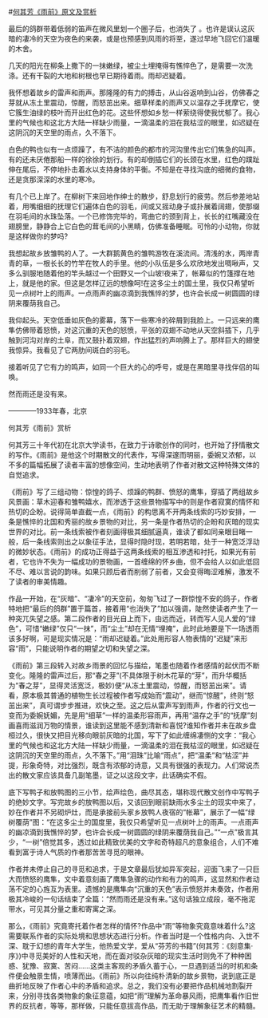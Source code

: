 #[何其芳《雨前》原文及赏析](https://www.vrrw.net/wx/8798.html)

最后的鸽群带着低弱的笛声在微风里划一个圈子后，也消失了 。也许是误认这灰暗的凄冷的天空为夜色的来袭，或是也预感到风雨的将至，遂过早地飞回它们温暖的木舍。

几天的阳光在柳条上撒下的一抹嫩绿，被尘土埋掩得有憔悴色了，是需要一次洗涤。还有干裂的大地和树根也早已期待着雨。雨却迟疑着。

我怀想着故乡的雷声和雨声。那隆隆的有力的搏击，从山谷返响到山谷，仿佛春之芽就从冻土里震动，惊醒，而怒茁出来。细草样柔的雨声又以温存之手抚摩它，使它簇生油绿的枝叶而开出红色的花。这些怀想如乡愁一样萦绕得使我忧郁了。我心里的气候也和这北方大陆一样缺少雨量，一滴温柔的泪在我枯涩的眼里，如迟疑在这阴沉的天空里的雨点，久不落下。

白色的鸭也似有一点烦躁了，有不洁的颜色的都市的河沟里传出它们焦急的叫声。有的还未厌倦那船一样的徐徐的划行。有的却倒插它们的长颈在水里，红色的蹼趾伸在尾后，不停地扑击着水以支持身体的平衡。不知是在寻找沟底的细微的食物，还是贪那深深的水里的寒冷。



有几个已上岸了。在柳树下来回地作绅士的散步，舒息划行的疲劳。然后参差地站着，用嘴细细的抚理它们遍体白色的羽毛，间或又摇动身子或扑展着阔翅，使那缀在羽毛间的水珠坠落。一个已修饰完毕的，弯曲它的颈到背上，长长的红嘴藏没在翅膀里，静静合上它白色的茸毛间的小黑睛，仿佛准备睡眠。可怜的小动物，你就是这样做你的梦吗?

我想起故乡放雏鸭的人了。一大群鹅黄色的雏鸭游牧在溪流间。清浅的水，两岸青青的草，一根长长的竹竿在牧人的手里。他的小队伍是多么欢欣地发出啁啾声，又多么驯服地随着他的竿头越过一个田野又一个山坡!夜来了，帐幕似的竹篷撑在地上，就是他的家。但这是怎样辽远的想像呵!在这多尘土的国土里，我仅只希望听见一点树叶上的雨声。一点雨声的幽凉滴到我憔悴的梦，也许会长成一树圆圆的绿阴来覆荫我自己。

我仰起头。天空低垂如灰色的雾幕，落下一些寒冷的碎屑到我脸上。一只远来的鹰隼仿佛带着怒愤，对这沉重的天色的怒愤，平张的双翅不动地从天空斜插下，几乎触到河沟对岸的土阜，而又鼓扑着双翅，作出猛烈的声响腾上了。那样巨大的翅使我惊异。我看见了它两肋间斑白的羽毛。

接着听见了它有力的鸣声，如同一个巨大的心的呼号，或是在黑暗里寻找伴侣的叫唤。

然而雨还是没有来。

————1933年春，北京

何其芳《雨前》赏析

何其芳三十年代初在北京大学读书，在致力于诗歌创作的同时，也开始了抒情散文的写作。《雨前》是他这个时期散文的代表作，写得深邃而明丽，委婉又浓郁，以不多的篇幅拓展了读者丰富的想像空间，生动地表明了作者对散文这种特殊文体的自觉追求。

《雨前》写了三组动物：惊惶的鸽子、烦躁的鸭群、愤怒的鹰隼，穿插了两组故乡风景画：草木迎春和雏鸭嬉水，而渗透于这些景物描写中的则是作者寂寞的情怀和热切的企盼。说得简单直截一点，《雨前》的构思离不开两条线索的巧妙安排，一条是憔悴的北国和秀丽的故乡景物的对比，另一条是作者热切的企盼和灰暗的现实世界的对比。前一条线索被作者刻画得极其细腻逼真，谁读了都如同亲眼目睹一般，后一条线索则出之以象征手法，显得时隐时现，若明若暗，处于一种宽泛浮动的微妙状态。《雨前》的成功正得益于这两条线索的相互渗透和衬托，如果光有前者，它也许不失为一幅成功的景物画，一首缠绵的怀乡曲，但不会给人以如此低回不尽、难以言说的韵味。如果只顾后者而削弱了前者，又会变得晦涩难解，激发不了读者的审美情趣。

作品一开始，在“灰暗”、“凄冷”的天空前，匆匆飞过了一群惊惶不安的鸽子，作者特地把“最后的鸽群”置于篇首，接着用“也消失了”加以强调，陡然使读者产生了一种突兀失望之感。第二段作者的目光自上而下，由远而近，转而写人见人爱的“绿色”，可惜“嫩绿”仅只“一抹”，而“尘土”却在无情“埋掩”，此时此地要是下一场透雨该多好啊，可是现实情况是：“雨却迟疑着。”此处用形容人物表情的“迟疑”来形容“雨”，只能说明作者的期望之切和失望之深。

《雨前》第三段转入对故乡雨景的回忆与描绘，笔墨也随着作者感情的起伏而不断变化。隆隆的雷声过后，那“春之芽”(不具体限于树木花草的“芽”，而升华概括为“春之芽”，显得灵活宽泛，极妙)便“从冻土里震动，惊醒，而怒茁出来”。请看，原本极其普通的植物生长过程被作者写成始而“震动”，继而“惊醒”，终则“怒茁出来”，真可谓步步推进，欢快之至。这之后从雷声写到雨声，作者的行文也一变而为委婉妩媚，先是用“细草”一样的温柔形容雨声，再用“温存之手”的“抚摩”刻画喜雨滋润万物的情景，谁读到这里能不感到清新和喜悦?谁知作者并未在故乡盘桓过久，很快又把目光移向眼前灰暗的北国，写下了如此缠绵凄恻的文字：“我心里的气候也和这北方大陆一样缺少雨量，一滴温柔的泪在我枯涩的眼里，如迟疑在这阴沉的天空里的雨点，久不落下。”用“泪珠”比喻“雨点”，把“温柔”和“枯涩”并提，形象奇特，对比强烈，既含有浓郁的诗意，又具有很强的表现力。人们常说杰出的散文家应该具备几副笔墨，证之以这段文字，此话确实不假。

底下写鸭子和放鸭图的三小节，绘声绘色，曲尽其态，堪称现代散文创作中写鸭子的绝妙文字。写完故乡的放鸭图以后，又该回到眼前缺雨水多尘土的现实中来了，妙在作者并不另砌炉灶，而是承接前头家乡放鸭人夜宿的“帐幕”，展示了一幅“绿树覆荫”图：“在这多尘土的国度里，我仅只希望听见一点树叶上的雨声。一点雨声的幽凉滴到我憔悴的梦，也许会长成一树圆圆的绿阴来覆荫我自己。”“一点”极言其少，“一树”倍觉其多，透过如此精致优美的文字和奇特超凡的意象组合，人们不难看到富于诗人气质的作者那苦苦寻觅的眼神。

作者并未停止自己的寻觅和追求，于是文章最后犹如异军突起，迎面飞来了一只巨大而愤怒的鹰隼，文中着意刻画了鹰隼急骤的动作和有力的鸣声，这显然和作者动荡不定的心旌互为表里。遗憾的是鹰隼向“沉重的天色”表示愤怒并未奏效，作者用极其冷峻的一句话结束了全篇：“然而雨还是没有来。”这句话独立成段，毫不拖泥带水，可见其分量之重和寄寓之深。

那么，《雨前》究竟寄托着作者怎样的情怀?作品中“雨”等物象究竟意味着什么?这需要联系作者的实际处境和思想状态进行分析。作者当时是一个性格内向、入世不深、耽于幻想的青年大学生，他热爱文学，爱从“芬芳的书籍”(何其芳：《刻意集·序》)中寻觅美好的人性和天地，而在面对驳杂灰暗的现实生活时则免不了种种困惑、犹豫、寂寞、苦闷……这类主客观的矛盾久蓄于心，一旦遇到适当的时机和条件便会触景生情，喷薄而出。《雨前》所以向往纯朴清新的故乡景物，说到底正是曲折地反映了作者心中的矛盾和追求。总之，我们没有必要把作品机械地割裂开来，分别寻找各类物象的象征意蕴，如把“雨”理解为革命暴风雨，把鹰隼看作旧世界的反抗者，等等，那样做，只能任意拔高作品，而无助于理解象征艺术的精髓。

